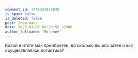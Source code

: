 ```yaml
---
comment_id: 1741335830038
is_spam: false
is_deleted: false
post: /new-mac/
date: 2025-03-07 08:23:50 +0000
author_fullname: 'Евгений'
---
```


Какой в итоге мак приобретён, во сколько вышла затея и как осуществлялась логистика?
